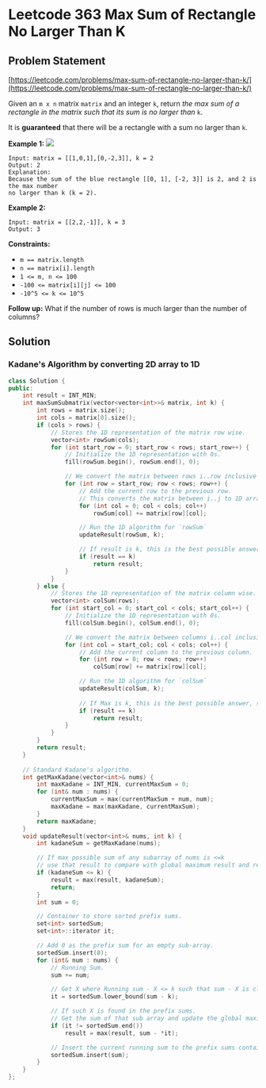 # Leetcode 363 Max Sum of Rectangle No Larger Than K

## Problem Statement

[https://leetcode.com/problems/max-sum-of-rectangle-no-larger-than-k/](https://leetcode.com/problems/max-sum-of-rectangle-no-larger-than-k/)

Given an `m x n` matrix `matrix` and an integer `k`, return _the max sum of a rectangle in the matrix such that its sum is no larger than_ `k`.

It is **guaranteed** that there will be a rectangle with a sum no larger than `k`.

**Example 1:** ![](https://assets.leetcode.com/uploads/2021/03/18/sum-grid.jpg)

```text
Input: matrix = [[1,0,1],[0,-2,3]], k = 2
Output: 2
Explanation: 
Because the sum of the blue rectangle [[0, 1], [-2, 3]] is 2, and 2 is the max number 
no larger than k (k = 2).
```

**Example 2:**

```text
Input: matrix = [[2,2,-1]], k = 3
Output: 3
```

**Constraints:**

* `m == matrix.length`
* `n == matrix[i].length`
* `1 <= m, n <= 100`
* `-100 <= matrix[i][j] <= 100`
* `-10^5 <= k <= 10^5`

**Follow up:** What if the number of rows is much larger than the number of columns?

## Solution

### Kadane's Algorithm by converting 2D array to 1D

```cpp
class Solution {
public:
    int result = INT_MIN;
    int maxSumSubmatrix(vector<vector<int>>& matrix, int k) {
        int rows = matrix.size();
        int cols = matrix[0].size();
        if (cols > rows) {
            // Stores the 1D representation of the matrix row wise.
            vector<int> rowSum(cols);
            for (int start_row = 0; start_row < rows; start_row++) {
                // Initialize the 1D representation with 0s.
                fill(rowSum.begin(), rowSum.end(), 0);

                // We convert the matrix between rows i..row inclusive to 1D array
                for (int row = start_row; row < rows; row++) {
                    // Add the current row to the previous row.
                    // This converts the matrix between i..j to 1D array
                    for (int col = 0; col < cols; col++)
                        rowSum[col] += matrix[row][col];

                    // Run the 1D algorithm for `rowSum`
                    updateResult(rowSum, k);

                    // If result is k, this is the best possible answer, so return.
                    if (result == k)
                        return result;
                }
            }
        } else {
            // Stores the 1D representation of the matrix column wise.
            vector<int> colSum(rows);
            for (int start_col = 0; start_col < cols; start_col++) {
                // Initialize the 1D representation with 0s.
                fill(colSum.begin(), colSum.end(), 0);

                // We convert the matrix between columns i..col inclusive to 1D array
                for (int col = start_col; col < cols; col++) {
                    // Add the current column to the previous column.
                    for (int row = 0; row < rows; row++)
                        colSum[row] += matrix[row][col];

                    // Run the 1D algorithm for `colSum`
                    updateResult(colSum, k);
                    
                    // If Max is k, this is the best possible answer, so return.
                    if (result == k)
                        return result;
                }
            }
        }
        return result;
    }
    
    // Standard Kadane's algorithm.
    int getMaxKadane(vector<int>& nums) {
        int maxKadane = INT_MIN, currentMaxSum = 0;
        for (int& num : nums) {
            currentMaxSum = max(currentMaxSum + num, num);
            maxKadane = max(maxKadane, currentMaxSum);
        }
        return maxKadane;
    }
    void updateResult(vector<int>& nums, int k) {
        int kadaneSum = getMaxKadane(nums);

        // If max possible sum of any subarray of nums is <=k
        // use that result to compare with global maximum result and return
        if (kadaneSum <= k) {
            result = max(result, kadaneSum);
            return;
        }
        int sum = 0;

        // Container to store sorted prefix sums.
        set<int> sortedSum;
        set<int>::iterator it;

        // Add 0 as the prefix sum for an empty sub-array.
        sortedSum.insert(0);
        for (int& num : nums) {
            // Running Sum.
            sum += num;

            // Get X where Running sum - X <= k such that sum - X is closest to k.
            it = sortedSum.lower_bound(sum - k);

            // If such X is found in the prefix sums.
            // Get the sum of that sub array and update the global maximum result.
            if (it != sortedSum.end())
                result = max(result, sum - *it);

            // Insert the current running sum to the prefix sums container.
            sortedSum.insert(sum);
        }
    }
};
```

